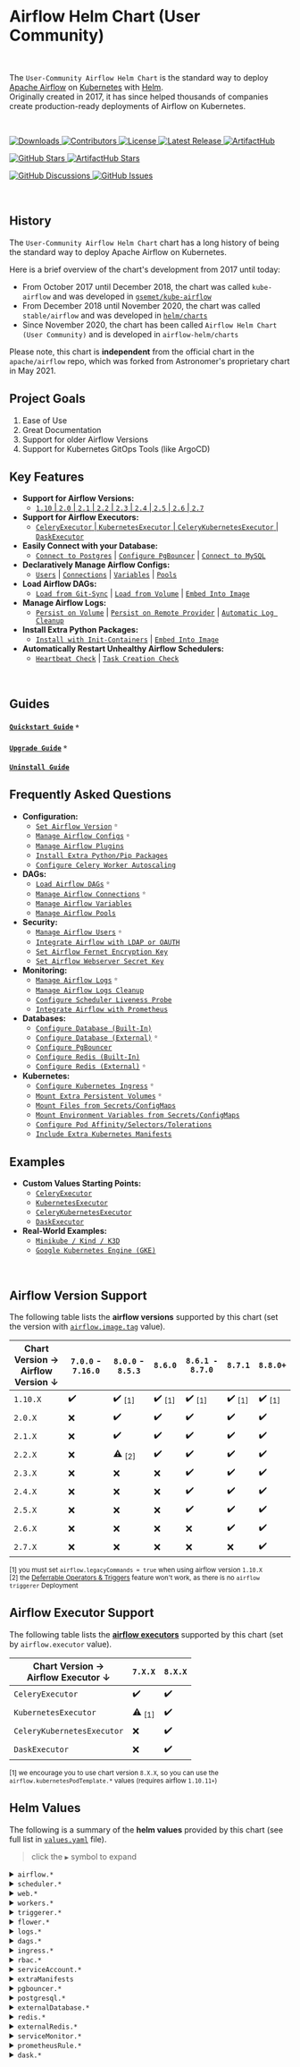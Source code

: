 # Airflow Helm Chart (User Community)

<br>

The `User-Community Airflow Helm Chart` is the standard way to deploy [Apache Airflow](https://airflow.apache.org/) on [Kubernetes](https://kubernetes.io/) with [Helm](https://helm.sh/).
<br>
Originally created in 2017, it has since helped thousands of companies create production-ready deployments of Airflow on Kubernetes.

<br>

<p>
  <a href="https://github.com/airflow-helm/charts/releases">
    <img alt="Downloads" src="https://img.shields.io/github/downloads/airflow-helm/charts/total?style=flat-square&color=28a745">
  </a>
  <a href="https://github.com/airflow-helm/charts/graphs/contributors">
    <img alt="Contributors" src="https://img.shields.io/github/contributors/airflow-helm/charts?style=flat-square&color=28a745">
  </a>
  <a href="https://github.com/airflow-helm/charts/blob/main/LICENSE">
    <img alt="License" src="https://img.shields.io/github/license/airflow-helm/charts?style=flat-square&color=28a745">
  </a>
  <a href="https://github.com/airflow-helm/charts/releases">
    <img alt="Latest Release" src="https://img.shields.io/github/v/release/airflow-helm/charts?style=flat-square&color=6f42c1&label=latest%20release">
  </a>
  <a href="https://artifacthub.io/packages/helm/airflow-helm/airflow">
    <img alt="ArtifactHub" src="https://img.shields.io/static/v1?style=flat-square&color=417598&logo=artifacthub&label=ArtifactHub&message=airflow-helm">
  </a>
</p>

<p>
  <a href="https://github.com/airflow-helm/charts/stargazers">
    <img alt="GitHub Stars" src="https://img.shields.io/github/stars/airflow-helm/charts?style=for-the-badge&color=ffcb2f&label=Support%20with%20%E2%AD%90%20on%20GitHub">
  </a>
  <a href="https://artifacthub.io/packages/helm/airflow-helm/airflow">
    <img alt="ArtifactHub Stars" src="https://img.shields.io/badge/dynamic/json?style=for-the-badge&color=ffcb2f&label=Support%20with%20%E2%AD%90%20on%20ArtifactHub&query=stars&url=https://artifacthub.io/api/v1/packages/af52c9e8-afa6-4443-952f-3d4d17e3be35/stars">
  </a>
</p>

<p>
  <a href="https://github.com/airflow-helm/charts/discussions">
    <img alt="GitHub Discussions" src="https://img.shields.io/github/discussions/airflow-helm/charts?style=for-the-badge&color=17a2b8&label=Start%20a%20Discussion">
  </a>
  <a href="https://github.com/airflow-helm/charts/issues/new/choose">
    <img alt="GitHub Issues" src="https://img.shields.io/github/issues/airflow-helm/charts?style=for-the-badge&color=17a2b8&label=Open%20an%20Issue">
  </a>
</p>

<br>

## History

The `User-Community Airflow Helm Chart` chart has a long history of being the standard way to deploy Apache Airflow on Kubernetes.

Here is a brief overview of the chart's development from 2017 until today:

- From October 2017 until December 2018, the chart was called `kube-airflow` and was developed in [`gsemet/kube-airflow`](https://github.com/gsemet/kube-airflow)
- From December 2018 until November 2020, the chart was called `stable/airflow` and was developed in [`helm/charts`](https://github.com/helm/charts/tree/master/stable/airflow)
- Since November 2020, the chart has been called `Airflow Helm Chart (User Community)` and is developed in `airflow-helm/charts`

Please note, this chart is __independent__ from the official chart in the `apache/airflow` repo, which was forked from Astronomer's proprietary chart in May 2021.

## Project Goals

1. Ease of Use
2. Great Documentation
3. Support for older Airflow Versions
4. Support for Kubernetes GitOps Tools (like ArgoCD)

## Key Features

- __Support for Airflow Versions:__ 
   - [`1.10` | `2.0` | `2.1` | `2.2` | `2.3` | `2.4` | `2.5` | `2.6` | `2.7`](#airflow-version-support)
- __Support for Airflow Executors:__ 
   - [`CeleryExecutor` | `KubernetesExecutor` | `CeleryKubernetesExecutor` | `DaskExecutor`](#airflow-executor-support)
- __Easily Connect with your Database:__
   - [`Connect to Postgres`](https://github.com/airflow-helm/charts/tree/main/charts/airflow/docs/faq/database/external-database.md#option-1---postgres) |
     [`Configure PgBouncer`](https://github.com/airflow-helm/charts/tree/main/charts/airflow/docs/faq/database/pgbouncer.md) |
     [`Connect to MySQL`](https://github.com/airflow-helm/charts/tree/main/charts/airflow/docs/faq/database/external-database.md#option-2---mysql)
- __Declaratively Manage Airflow Configs:__
   - [`Users`](https://github.com/airflow-helm/charts/tree/main/charts/airflow/docs/faq/security/airflow-users.md) |
     [`Connections`](https://github.com/airflow-helm/charts/tree/main/charts/airflow/docs/faq/dags/airflow-connections.md) |
     [`Variables`](https://github.com/airflow-helm/charts/tree/main/charts/airflow/docs/faq/dags/airflow-variables.md) |
     [`Pools`](https://github.com/airflow-helm/charts/tree/main/charts/airflow/docs/faq/dags/airflow-pools.md)
- __Load Airflow DAGs:__
   - [`Load from Git-Sync`](https://github.com/airflow-helm/charts/tree/main/charts/airflow/docs/faq/dags/load-dag-definitions.md#option-1---git-sync-sidecar) |
     [`Load from Volume`](https://github.com/airflow-helm/charts/tree/main/charts/airflow/docs/faq/dags/load-dag-definitions.md#option-2---persistent-volume-claim) |
     [`Embed Into Image`](https://github.com/airflow-helm/charts/tree/main/charts/airflow/docs/faq/dags/load-dag-definitions.md#option-3---embedded-into-container-image)
- __Manage Airflow Logs:__
   - [`Persist on Volume`](https://github.com/airflow-helm/charts/tree/main/charts/airflow/docs/faq/monitoring/log-persistence.md#option-1---persistent-volume-claim) |
     [`Persist on Remote Provider`](https://github.com/airflow-helm/charts/tree/main/charts/airflow/docs/faq/monitoring/log-persistence.md#option-2---remote-providers) |
     [`Automatic Log Cleanup`](https://github.com/airflow-helm/charts/tree/main/charts/airflow/docs/faq/monitoring/log-cleanup.md)
- __Install Extra Python Packages:__
   - [`Install with Init-Containers`](https://github.com/airflow-helm/charts/tree/main/charts/airflow/docs/faq/configuration/extra-python-packages.md#option-1---init-containers) |
     [`Embed Into Image`](https://github.com/airflow-helm/charts/tree/main/charts/airflow/docs/faq/configuration/extra-python-packages.md#option-2---embedded-into-container-image)
- __Automatically Restart Unhealthy Airflow Schedulers:__
   - [`Heartbeat Check`](https://github.com/airflow-helm/charts/tree/main/charts/airflow/docs/faq/monitoring/scheduler-liveness-probe.md#scheduler-heartbeat-check) |
     [`Task Creation Check`](https://github.com/airflow-helm/charts/tree/main/charts/airflow/docs/faq/monitoring/scheduler-liveness-probe.md#scheduler-task-creation-check)

<br>

## Guides

#### [`Quickstart Guide`](https://github.com/airflow-helm/charts/tree/main/charts/airflow/docs/guides/quickstart.md) <sup><sub>⭐</sub></sup> <a id="quickstart-guide"></a>

#### [`Upgrade Guide`](https://github.com/airflow-helm/charts/tree/main/charts/airflow/docs/guides/upgrade.md) <sup><sub>⭐</sub></sup> <a id="upgrade"></a>

#### [`Uninstall Guide`](https://github.com/airflow-helm/charts/tree/main/charts/airflow/docs/guides/uninstall.md) <a id="uninstall"></a>

## Frequently Asked Questions

- __Configuration:__
  - [`Set Airflow Version`](https://github.com/airflow-helm/charts/tree/main/charts/airflow/docs/faq/configuration/airflow-version.md) <sup><sub>⭐</sub></sup> <a id="how-to-use-a-specific-version-of-airflow"></a>
  - [`Manage Airflow Configs`](https://github.com/airflow-helm/charts/tree/main/charts/airflow/docs/faq/configuration/airflow-configs.md) <sup><sub>⭐</sub></sup> <a id="how-to-set-airflow-configs"></a>
  - [`Manage Airflow Plugins`](https://github.com/airflow-helm/charts/tree/main/charts/airflow/docs/faq/configuration/airflow-plugins.md)
  - [`Install Extra Python/Pip Packages`](https://github.com/airflow-helm/charts/tree/main/charts/airflow/docs/faq/configuration/extra-python-packages.md) <a id="how-to-install-extra-pip-packages"></a>
  - [`Configure Celery Worker Autoscaling`](https://github.com/airflow-helm/charts/tree/main/charts/airflow/docs/faq/configuration/autoscaling-celery-workers.md) <a id="how-to-set-up-celery-worker-autoscaling"></a>
- __DAGs:__
  - [`Load Airflow DAGs`](https://github.com/airflow-helm/charts/tree/main/charts/airflow/docs/faq/dags/load-dag-definitions.md) <sup><sub>⭐</sub></sup> <a id="how-to-store-dags"></a>
  - [`Manage Airflow Connections`](https://github.com/airflow-helm/charts/tree/main/charts/airflow/docs/faq/dags/airflow-connections.md) <sup><sub>⭐</sub></sup> <a id="how-to-create-airflow-connections"></a>
  - [`Manage Airflow Variables`](https://github.com/airflow-helm/charts/tree/main/charts/airflow/docs/faq/dags/airflow-variables.md) <a id="how-to-create-airflow-variables"></a>
  - [`Manage Airflow Pools`](https://github.com/airflow-helm/charts/tree/main/charts/airflow/docs/faq/dags/airflow-pools.md) <a id="how-to-create-airflow-pools"></a>
- __Security:__
  - [`Manage Airflow Users`](https://github.com/airflow-helm/charts/tree/main/charts/airflow/docs/faq/security/airflow-users.md) <sup><sub>⭐</sub></sup> <a id="how-to-create-airflow-users"></a>
  - [`Integrate Airflow with LDAP or OAUTH`](https://github.com/airflow-helm/charts/tree/main/charts/airflow/docs/faq/security/ldap-oauth.md) <a id="how-to-authenticate-airflow-users-with-ldapoauth"></a>
  - [`Set Airflow Fernet Encryption Key`](https://github.com/airflow-helm/charts/tree/main/charts/airflow/docs/faq/security/set-fernet-key.md) <a id="how-to-set-a-custom-fernet-encryption-key"></a>
  - [`Set Airflow Webserver Secret Key`](https://github.com/airflow-helm/charts/tree/main/charts/airflow/docs/faq/security/set-webserver-secret-key.md) <a id="how-to-set-a-custom-webserver-secret_key"></a>
- __Monitoring:__
  - [`Manage Airflow Logs`](https://github.com/airflow-helm/charts/tree/main/charts/airflow/docs/faq/monitoring/log-persistence.md) <sup><sub>⭐</sub></sup> <a id="how-to-persist-airflow-logs"></a>
  - [`Manage Airflow Logs Cleanup`](https://github.com/airflow-helm/charts/tree/main/charts/airflow/docs/faq/monitoring/log-cleanup.md)
  - [`Configure Scheduler Liveness Probe`](https://github.com/airflow-helm/charts/tree/main/charts/airflow/docs/faq/monitoring/scheduler-liveness-probe.md) <a id="how-to-configure-the-scheduler-liveness-probe"></a>
  - [`Integrate Airflow with Prometheus`](https://github.com/airflow-helm/charts/tree/main/charts/airflow/docs/faq/monitoring/prometheus.md) <a id="how-to-integrate-airflow-with-prometheus"></a>
- __Databases:__
  - [`Configure Database (Built-In)`](https://github.com/airflow-helm/charts/tree/main/charts/airflow/docs/faq/database/embedded-database.md) <a id="how-to-use-the-embedded-postgres"></a>
  - [`Configure Database (External)`](https://github.com/airflow-helm/charts/tree/main/charts/airflow/docs/faq/database/external-database.md) <sup><sub>⭐</sub></sup> <a id="how-to-use-an-external-database"></a>
  - [`Configure PgBouncer`](https://github.com/airflow-helm/charts/tree/main/charts/airflow/docs/faq/database/pgbouncer.md)
  - [`Configure Redis (Built-In)`](https://github.com/airflow-helm/charts/tree/main/charts/airflow/docs/faq/database/embedded-redis.md)
  - [`Configure Redis (External)`](https://github.com/airflow-helm/charts/tree/main/charts/airflow/docs/faq/database/external-redis.md) <sup><sub>⭐</sub></sup> <a id="how-to-use-an-external-redis"></a>
- __Kubernetes:__
  - [`Configure Kubernetes Ingress`](https://github.com/airflow-helm/charts/tree/main/charts/airflow/docs/faq/kubernetes/ingress.md) <sup><sub>⭐</sub></sup> <a id="how-to-set-up-an-ingress"></a>
  - [`Mount Extra Persistent Volumes`](https://github.com/airflow-helm/charts/tree/main/charts/airflow/docs/faq/kubernetes/mount-persistent-volumes.md) <sup><sub>⭐</sub></sup>
  - [`Mount Files from Secrets/ConfigMaps`](https://github.com/airflow-helm/charts/tree/main/charts/airflow/docs/faq/kubernetes/mount-files.md) <a id="how-to-mount-secretsconfigmaps-as-files-on-workers"></a>
  - [`Mount Environment Variables from Secrets/ConfigMaps`](https://github.com/airflow-helm/charts/tree/main/charts/airflow/docs/faq/kubernetes/mount-environment-variables.md) <a id="how-to-create-airflow-variables"></a>
  - [`Configure Pod Affinity/Selectors/Tolerations`](https://github.com/airflow-helm/charts/tree/main/charts/airflow/docs/faq/kubernetes/affinity-node-selectors-tolerations.md) <a id="how-to-use-pod-affinity-nodeselector-and-tolerations"></a>
  - [`Include Extra Kubernetes Manifests`](https://github.com/airflow-helm/charts/tree/main/charts/airflow/docs/faq/kubernetes/extra-manifests.md) <a id="how-to-add-extra-manifests"></a>

## Examples

- __Custom Values Starting Points:__
  - [`CeleryExecutor`](sample-values-CeleryExecutor.yaml)
  - [`KubernetesExecutor`](sample-values-KubernetesExecutor.yaml)
  - [`CeleryKubernetesExecutor`](sample-values-CeleryKubernetesExecutor.yaml)
  - [`DaskExecutor`](sample-values-DaskExecutor.yaml)
- __Real-World Examples:__
  - [`Minikube / Kind / K3D`](https://github.com/airflow-helm/charts/tree/main/charts/airflow/examples/minikube)
  - [`Google Kubernetes Engine (GKE)`](https://github.com/airflow-helm/charts/tree/main/charts/airflow/examples/google-gke)

<br>

## Airflow Version Support

The following table lists the __airflow versions__ supported by this chart (set the version with [`airflow.image.tag`](https://github.com/airflow-helm/charts/tree/main/charts/airflow/docs/faq/configuration/airflow-version.md) value).

Chart Version → <br> Airflow Version ↓  | `7.0.0` - `7.16.0` | `8.0.0` - `8.5.3` | `8.6.0` | `8.6.1 - 8.7.0` | `8.7.1` | `8.8.0+`
--- | --- | --- | --- | --- | --- | ---
`1.10.X` | ✔️ | ✔️ <sub>[1]</sub> | ✔️️ <sub>[1]</sub> | ✔️️ <sub>[1]</sub> | ✔️️ <sub>[1]</sub> | ✔️️ <sub>[1]</sub>
`2.0.X` | ❌ | ✔️ | ✔️ | ✔️ | ✔️️ | ✔️️
`2.1.X` | ❌ | ✔️ | ✔️ | ✔️ | ✔️️ | ✔️️
`2.2.X` | ❌ | ⚠️ <sub>[2]</sub> | ✔️️ | ✔️ | ✔️️ | ✔️️
`2.3.X` | ❌ | ❌ | ❌ | ✔️️ | ✔️️ | ✔️️
`2.4.X` | ❌ | ❌ | ❌ | ✔️️ | ✔️️ | ✔️️
`2.5.X` | ❌ | ❌ | ❌ | ✔️️ | ✔️️ | ✔️️
`2.6.X` | ❌ | ❌ | ❌ | ❌ | ✔️️ | ✔️️
`2.7.X` | ❌ | ❌ | ❌ | ❌ | ❌ | ✔️️

<sub>[1] you must set `airflow.legacyCommands = true` when using airflow version `1.10.X`</sub><br>
<sub>[2] the [Deferrable Operators & Triggers](https://airflow.apache.org/docs/apache-airflow/stable/concepts/deferring.html) feature won't work, as there is no `airflow triggerer` Deployment</sub>

## Airflow Executor Support

The following table lists the [__airflow executors__](https://airflow.apache.org/docs/apache-airflow/stable/executor/index.html) supported by this chart (set by `airflow.executor` value).

Chart Version → <br> Airflow Executor ↓ | `7.X.X` | `8.X.X` | 
--- | --- | ---
`CeleryExecutor` | ✔️ | ✔️
`KubernetesExecutor` | ⚠️️ <sub>[1]</sub> | ✔️
`CeleryKubernetesExecutor` | ❌ | ✔️
`DaskExecutor` | ❌ | ✔️

<sub>[1] we encourage you to use chart version `8.X.X`, so you can use the `airflow.kubernetesPodTemplate.*` values (requires airflow `1.10.11+`) </sub>

## Helm Values

The following is a summary of the __helm values__ provided by this chart (see full list in [`values.yaml`](https://github.com/airflow-helm/charts/tree/main/charts/airflow/values.yaml) file).

> click the `▶` symbol to expand

<details>
<summary><code>airflow.*</code></summary>

Parameter | Description | Default
--- | --- | ---
`airflow.legacyCommands` | if we use legacy 1.10 airflow commands | `false`
`airflow.image.*` | configs for the airflow container image | `<see values.yaml>`
`airflow.executor` | the airflow executor type to use | `CeleryExecutor`
`airflow.fernetKey` | the fernet encryption key (sets `AIRFLOW__CORE__FERNET_KEY`) | `7T512UXSSmBOkpWimFHIVb8jK6lfmSAvx4mO6Arehnc=`
`airflow.webserverSecretKey` | the secret_key for flask (sets `AIRFLOW__WEBSERVER__SECRET_KEY`) | `THIS IS UNSAFE!`
`airflow.config` | environment variables for airflow configs | `{}`
`airflow.users` | a list of users to create | `<see values.yaml>`
`airflow.usersTemplates` | bash-like templates to be used in `airflow.users` | `<see values.yaml>`
`airflow.usersUpdate` | if we create a Deployment to perpetually sync `airflow.users` | `true`
`airflow.connections` | a list airflow connections to create | `<see values.yaml>`
`airflow.connectionsTemplates` | bash-like templates to be used in `airflow.connections` | `<see values.yaml>`
`airflow.connectionsUpdate` | if we create a Deployment to perpetually sync `airflow.connections` | `true`
`airflow.variables` | a list airflow variables to create | `<see values.yaml>`
`airflow.variablesTemplates` | bash-like templates to be used in `airflow.variables` | `<see values.yaml>`
`airflow.variablesUpdate` | if we create a Deployment to perpetually sync `airflow.variables` | `true`
`airflow.pools` | a list airflow pools to create | `<see values.yaml>`
`airflow.poolsUpdate` | if we create a Deployment to perpetually sync `airflow.pools` | `true`
`airflow.defaultNodeSelector` | default nodeSelector for airflow Pods (is overridden by pod-specific values) | `{}`
`airflow.defaultAffinity` | default affinity configs for airflow Pods (is overridden by pod-specific values) | `{}`
`airflow.defaultTolerations` | default toleration configs for airflow Pods (is overridden by pod-specific values) | `[]`
`airflow.defaultSecurityContext` | default securityContext configs for Pods (is overridden by pod-specific values) | `{fsGroup: 0}`
`airflow.podAnnotations` | extra annotations for airflow Pods | `{}`
`airflow.extraPipPackages` | extra pip packages to install in airflow Pods | `[]`
`airflow.protectedPipPackages` | pip packages that are protected from upgrade/downgrade by `extraPipPackages` | `["apache-airflow"]`
`airflow.extraEnv` | extra environment variables for the airflow Pods | `[]`
`airflow.extraContainers` | extra containers for the airflow Pods | `[]`
`airflow.extraVolumeMounts` | extra VolumeMounts for the airflow Pods | `[]`
`airflow.extraVolumes` | extra Volumes for the airflow Pods | `[]`
`airflow.clusterDomain` | kubernetes cluster domain name | `cluster.local`
`airflow.localSettings.*` | airflow_local_settings.py | `<see values.yaml>`
`airflow.kubernetesPodTemplate.*` | pod_template.yaml | `<see values.yaml>`
`airflow.dbMigrations.*` | db-migrations Deployment | `<see values.yaml>`
`airflow.sync.*` | Sync Deployments | `<see values.yaml>`

<hr>
</details>

<details>
<summary><code>scheduler.*</code></summary>

Parameter | Description | Default
--- | --- | ---
`scheduler.replicas` | the number of scheduler Pods to run | `1`
`scheduler.resources` | resource requests/limits for the scheduler Pods | `{}`
`scheduler.nodeSelector` | the nodeSelector configs for the scheduler Pods | `{}`
`scheduler.affinity` | the affinity configs for the scheduler Pods | `{}`
`scheduler.tolerations` | the toleration configs for the scheduler Pods | `[]`
`scheduler.securityContext` | the security context for the scheduler Pods | `{}`
`scheduler.labels` | labels for the scheduler Deployment | `{}`
`scheduler.podLabels` | Pod labels for the scheduler Deployment | `{}`
`scheduler.annotations` | annotations for the scheduler Deployment | `{}`
`scheduler.podAnnotations` | Pod annotations for the scheduler Deployment | `{}`
`scheduler.safeToEvict` | if we add the annotation: "cluster-autoscaler.kubernetes.io/safe-to-evict" = "true" | `true`
`scheduler.podDisruptionBudget.*` | configs for the PodDisruptionBudget of the scheduler | `<see values.yaml>`
`scheduler.logCleanup.*` | configs for the log-cleanup sidecar of the scheduler | `<see values.yaml>`
`scheduler.numRuns` | the value of the `airflow --num_runs` parameter used to run the airflow scheduler | `-1`
`scheduler.extraPipPackages` | extra pip packages to install in the scheduler Pods | `[]`
`scheduler.extraVolumeMounts` | extra VolumeMounts for the scheduler Pods | `[]`
`scheduler.extraVolumes` | extra Volumes for the scheduler Pods | `[]`
`scheduler.livenessProbe.*` | configs for the scheduler Pods' liveness probe | `<see values.yaml>`
`scheduler.extraInitContainers` | extra init containers to run in the scheduler Pods | `[]`

</details>

<details>
<summary><code>web.*</code></summary>

Parameter | Description | Default
--- | --- | ---
`web.webserverConfig.*` | configs to generate webserver_config.py | `<see values.yaml>`
`web.replicas` | the number of web Pods to run | `1`
`web.resources` | resource requests/limits for the airflow web pods | `{}`
`web.nodeSelector` | the number of web Pods to run | `{}`
`web.affinity` | the affinity configs for the web Pods | `{}`
`web.tolerations` | the toleration configs for the web Pods | `[]`
`web.securityContext` | the security context for the web Pods | `{}`
`web.labels` | labels for the web Deployment | `{}`
`web.podLabels` | Pod labels for the web Deployment | `{}`
`web.annotations` | annotations for the web Deployment | `{}`
`web.podAnnotations` | Pod annotations for the web Deployment | `{}`
`web.safeToEvict` | if we add the annotation: "cluster-autoscaler.kubernetes.io/safe-to-evict" = "true" | `true`
`web.podDisruptionBudget.*` | configs for the PodDisruptionBudget of the web Deployment | `<see values.yaml>`
`web.service.*` | configs for the Service of the web pods | `<see values.yaml>`
`web.readinessProbe.*` | configs for the web Pods' readiness probe | `<see values.yaml>`
`web.livenessProbe.*` | configs for the web Pods' liveness probe | `<see values.yaml>`
`web.extraPipPackages` | extra pip packages to install in the web Pods | `[]`
`web.extraVolumeMounts` | extra VolumeMounts for the web Pods | `[]`
`web.extraVolumes` | extra Volumes for the web Pods | `[]`

</details>

<details>
<summary><code>workers.*</code></summary>

Parameter | Description | Default
--- | --- | ---
`workers.enabled` | if the airflow workers StatefulSet should be deployed | `true`
`workers.replicas` | the number of workers Pods to run | `1`
`workers.resources` | resource requests/limits for the airflow worker Pods | `{}`
`workers.nodeSelector` | the nodeSelector configs for the worker Pods | `{}`
`workers.affinity` | the affinity configs for the worker Pods | `{}`
`workers.tolerations` | the toleration configs for the worker Pods | `[]`
`workers.securityContext` | the security context for the worker Pods | `{}`
`workers.labels` | labels for the worker StatefulSet | `{}`
`workers.podLabels` | Pod labels for the worker StatefulSet | `{}`
`workers.annotations` | annotations for the worker StatefulSet | `{}`
`workers.podAnnotations` | Pod annotations for the worker StatefulSet | `{}`
`workers.safeToEvict` | if we add the annotation: "cluster-autoscaler.kubernetes.io/safe-to-evict" = "true" | `true`
`workers.podDisruptionBudget.*` | configs for the PodDisruptionBudget of the worker StatefulSet | `<see values.yaml>`
`workers.autoscaling.*` | configs for the HorizontalPodAutoscaler of the worker Pods | `<see values.yaml>`
`workers.celery.*` | configs for the celery worker Pods | `<see values.yaml>`
`workers.terminationPeriod` | how many seconds to wait after SIGTERM before SIGKILL of the celery worker | `60`
`workers.logCleanup.*` | configs for the log-cleanup sidecar of the worker Pods | `<see values.yaml>`
`workers.livenessProbe.*` | configs for the worker Pods' liveness probe | `<see values.yaml>`
`workers.extraPipPackages` | extra pip packages to install in the worker Pods | `[]`
`workers.extraVolumeMounts` | extra VolumeMounts for the worker Pods | `[]`
`workers.extraVolumes` | extra Volumes for the worker Pods | `[]`

</details>

<details>
<summary><code>triggerer.*</code></summary>

Parameter | Description | Default
--- | --- | ---
`triggerer.enabled` | if the triggerer should be deployed | `true`
`triggerer.replicas` | the number of triggerer Pods to run | `1`
`triggerer.resources` | resource requests/limits for the airflow triggerer Pods | `{}`
`triggerer.nodeSelector` | the nodeSelector configs for the triggerer Pods | `{}`
`triggerer.affinity` | the affinity configs for the triggerer Pods | `{}`
`triggerer.tolerations` | the toleration configs for the triggerer Pods | `[]`
`triggerer.securityContext` | the security context for the triggerer Pods | `{}`
`triggerer.labels` | labels for the triggerer Deployment | `{}`
`triggerer.podLabels` | Pod labels for the triggerer Deployment | `{}`
`triggerer.annotations` | annotations for the triggerer Deployment | `{}`
`triggerer.podAnnotations` | Pod annotations for the triggerer Deployment | `{}`
`triggerer.safeToEvict` | if we add the annotation: "cluster-autoscaler.kubernetes.io/safe-to-evict" = "true" | `true`
`triggerer.podDisruptionBudget.*` | configs for the PodDisruptionBudget of the triggerer Deployment | `<see values.yaml>`
`triggerer.capacity` | maximum number of triggers each triggerer will run at once (sets `AIRFLOW__TRIGGERER__DEFAULT_CAPACITY`) | `1000`
`triggerer.livenessProbe.*` | configs for the triggerer Pods' liveness probe | `<see values.yaml>`
`triggerer.extraPipPackages` | extra pip packages to install in the triggerer Pods | `[]`
`triggerer.extraVolumeMounts` | extra VolumeMounts for the triggerer Pods | `[]`
`triggerer.extraVolumes` | extra Volumes for the triggerer Pods | `[]`

</details>

<details>
<summary><code>flower.*</code></summary>

Parameter | Description | Default
--- | --- | ---
`flower.enabled` | if the Flower UI should be deployed | `true`
`flower.resources` | resource requests/limits for the flower Pods | `{}`
`flower.nodeSelector` | the nodeSelector configs for the flower Pods | `{}`
`flower.affinity` | the affinity configs for the flower Pods | `{}`
`flower.tolerations` | the toleration configs for the flower Pods | `[]`
`flower.securityContext` | the security context for the flower Pods | `{}`
`flower.labels` | labels for the flower Deployment | `{}`
`flower.podLabels` | Pod labels for the flower Deployment | `{}`
`flower.annotations` | annotations for the flower Deployment | `{}`
`flower.podAnnotations` | Pod annotations for the flower Deployment | `{}`
`flower.safeToEvict` | if we add the annotation: "cluster-autoscaler.kubernetes.io/safe-to-evict" = "true" | `true`
`flower.podDisruptionBudget.*` | configs for the PodDisruptionBudget of the flower Deployment | `<see values.yaml>`
`flower.basicAuthSecret` | the name of a pre-created secret containing the basic authentication value for flower | `""`
`flower.basicAuthSecretKey` | the key within `flower.basicAuthSecret` containing the basic authentication string | `""`
`flower.service.*` | configs for the Service of the flower Pods | `<see values.yaml>`
`flower.extraPipPackages` | extra pip packages to install in the flower Pod | `[]`
`flower.extraVolumeMounts` | extra VolumeMounts for the flower Pods | `[]`
`flower.extraVolumes` | extra Volumes for the flower Pods | `[]`

</details>

<details>
<summary><code>logs.*</code></summary>

Parameter | Description | Default
--- | --- | ---
`logs.path` | the airflow logs folder | `/opt/airflow/logs`
`logs.persistence.*` | configs for the logs PVC | `<see values.yaml>`

</details>

<details>
<summary><code>dags.*</code></summary>

Parameter | Description | Default
--- | --- | ---
`dags.path` | the airflow dags folder | `/opt/airflow/dags`
`dags.persistence.*` | configs for the dags PVC | `<see values.yaml>`
`dags.gitSync.*` | configs for the git-sync sidecar  | `<see values.yaml>`

</details>

<details>
<summary><code>ingress.*</code></summary>

Parameter | Description | Default
--- | --- | ---
`ingress.enabled` | if we should deploy Ingress resources | `false`
`ingress.apiVersion` | the `apiVersion` to use for Ingress resources | `networking.k8s.io/v1`
`ingress.web.*` | configs for the Ingress of the web Service | `<see values.yaml>`
`ingress.flower.*` | configs for the Ingress of the flower Service | `<see values.yaml>`

</details>

<details>
<summary><code>rbac.*</code></summary>

Parameter | Description | Default
--- | --- | ---
`rbac.create` | if Kubernetes RBAC resources are created | `true`
`rbac.events` | if the created RBAR role has GET/LIST access to Event resources | `false`

</details>

<details>
<summary><code>serviceAccount.*</code></summary>

Parameter | Description | Default
--- | --- | ---
`serviceAccount.create` | if a Kubernetes ServiceAccount is created | `true`
`serviceAccount.name` | the name of the ServiceAccount | `""`
`serviceAccount.annotations` | annotations for the ServiceAccount | `{}`

</details>

<details>
<summary><code>extraManifests</code></summary>

Parameter | Description | Default
--- | --- | ---
`extraManifests` | a list of extra Kubernetes manifests that will be deployed alongside the chart | `[]`

</details>

<details>
<summary><code>pgbouncer.*</code></summary>

Parameter | Description | Default
--- | --- | ---
`pgbouncer.enabled` | if the pgbouncer Deployment is created | `true`
`pgbouncer.image.*` | configs for the pgbouncer container image | `<see values.yaml>`
`pgbouncer.resources` | resource requests/limits for the pgbouncer Pods | `{}`
`pgbouncer.nodeSelector` | the nodeSelector configs for the pgbouncer Pods | `{}`
`pgbouncer.affinity` | the affinity configs for the pgbouncer Pods | `{}`
`pgbouncer.tolerations` | the toleration configs for the pgbouncer Pods | `[]`
`pgbouncer.securityContext` | the security context for the pgbouncer Pods | `{}`
`pgbouncer.labels` | labels for the pgbouncer Deployment | `{}`
`pgbouncer.podLabels` | Pod labels for the pgbouncer Deployment | `{}`
`pgbouncer.annotations` | annotations for the pgbouncer Deployment | `{}`
`pgbouncer.podAnnotations` | Pod annotations for the pgbouncer Deployment | `{}`
`pgbouncer.safeToEvict` | if we add the annotation: "cluster-autoscaler.kubernetes.io/safe-to-evict" = "true" | `true`
`pgbouncer.podDisruptionBudget.*` | configs for the PodDisruptionBudget of the pgbouncer | `<see values.yaml>`
`pgbouncer.livenessProbe.*` | configs for the pgbouncer Pods' liveness probe | `<see values.yaml>`
`pgbouncer.startupProbe.*` | configs for the pgbouncer Pods' startup probe | `<see values.yaml>`
`pgbouncer.terminationGracePeriodSeconds` | the maximum number of seconds to wait for queries upon pod termination, before force killing | `120`
`pgbouncer.authType` | sets pgbouncer config: `auth_type` | `md5`
`pgbouncer.maxClientConnections` | sets pgbouncer config: `max_client_conn` | `1000`
`pgbouncer.poolSize` | sets pgbouncer config: `default_pool_size` | `20`
`pgbouncer.logDisconnections` | sets pgbouncer config: `log_disconnections` | `0`
`pgbouncer.logConnections` | sets pgbouncer config: `log_connections` | `0`
`pgbouncer.clientSSL.*` | ssl configs for: clients -> pgbouncer | `<see values.yaml>`
`pgbouncer.serverSSL.*` | ssl configs for: pgbouncer -> postgres | `<see values.yaml>`

</details>

<details>
<summary><code>postgresql.*</code></summary>

Parameter | Description | Default
--- | --- | ---
`postgresql.enabled` | if the `stable/postgresql` chart is used | `true`
`postgresql.image.*` | configs for the postgres container image | `<see values.yaml>`
`postgresql.postgresqlDatabase` | the postgres database to use | `airflow`
`postgresql.postgresqlUsername` | the postgres user to create | `postgres`
`postgresql.postgresqlPassword` | the postgres user's password | `airflow`
`postgresql.existingSecret` | the name of a pre-created secret containing the postgres password | `""`
`postgresql.existingSecretKey` | the key within `postgresql.passwordSecret` containing the password string | `postgresql-password`
`postgresql.persistence.*` | configs for the PVC of postgresql | `<see values.yaml>`
`postgresql.master.*` | configs for the postgres StatefulSet | `<see values.yaml>`

</details>

<details>
<summary><code>externalDatabase.*</code></summary>

Parameter | Description | Default
--- | --- | ---
`externalDatabase.type` | the type of external database | `postgres`
`externalDatabase.host` | the host of the external database | `localhost`
`externalDatabase.port` | the port of the external database | `5432`
`externalDatabase.database` | the database/scheme to use within the the external database | `airflow`
`externalDatabase.user` | the username for the external database | `airflow`
`externalDatabase.userSecret` | the name of a pre-created secret containing the external database user | `""`
`externalDatabase.userSecretKey` | the key within `externalDatabase.userSecret` containing the user string | `postgresql-user`
`externalDatabase.password` | the password for the external database | `""`
`externalDatabase.passwordSecret` | the name of a pre-created secret containing the external database password | `""`
`externalDatabase.passwordSecretKey` | the key within `externalDatabase.passwordSecret` containing the password string | `postgresql-password`
`externalDatabase.properties` | extra connection-string properties for the external database | `""`

</details>

<details>
<summary><code>redis.*</code></summary>

Parameter | Description | Default
--- | --- | ---
`redis.enabled` | if the `stable/redis` chart is used | `true`
`redis.image.*` | configs for the redis container image | `<see values.yaml>`
`redis.password` | the redis password | `airflow`
`redis.existingSecret` | the name of a pre-created secret containing the redis password | `""`
`redis.existingSecretPasswordKey` | the key within `redis.existingSecret` containing the password string | `redis-password`
`redis.cluster.*` | configs for redis cluster mode | `<see values.yaml>`
`redis.master.*` | configs for the redis master StatefulSet | `<see values.yaml>`
`redis.slave.*` | configs for the redis slave StatefulSet | `<see values.yaml>`

</details>

<details>
<summary><code>externalRedis.*</code></summary>

Parameter | Description | Default
--- | --- | ---
`externalRedis.host` | the host of the external redis | `localhost`
`externalRedis.port` | the port of the external redis | `6379`
`externalRedis.databaseNumber` | the database number to use within the external redis | `1`
`externalRedis.password` | the password for the external redis | `""`
`externalRedis.passwordSecret` | the name of a pre-created secret containing the external redis password | `""`
`externalRedis.passwordSecretKey` | the key within `externalRedis.passwordSecret` containing the password string | `redis-password`
`externalDatabase.properties` | extra connection-string properties for the external redis | `""`

</details>

<details>
<summary><code>serviceMonitor.*</code></summary>

Parameter | Description | Default
--- | --- | ---
`serviceMonitor.enabled` | if ServiceMonitor resources should be deployed | `false`
`serviceMonitor.selector` | labels for ServiceMonitor, so that Prometheus can select it | `{ prometheus: "kube-prometheus" }`
`serviceMonitor.path` | the ServiceMonitor web endpoint path | `/admin/metrics`
`serviceMonitor.interval` | the ServiceMonitor web endpoint path | `30s`

</details>

<details>
<summary><code>prometheusRule.*</code></summary>

Parameter | Description | Default
--- | --- | ---
`prometheusRule.enabled` | if the PrometheusRule resources should be deployed | `false`
`prometheusRule.additionalLabels` | labels for PrometheusRule, so that Prometheus can select it | `{}`
`prometheusRule.groups` | alerting rules for Prometheus | `[]`

</details>

<details>
<summary><code>dask.*</code></summary>

Please refer to the (dask chart)[https://github.com/dask/helm-chart/blob/main/dask/values.yaml] for parameter options.

</details>

